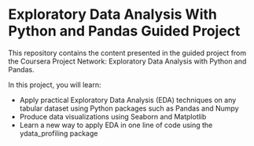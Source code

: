 # Exploratory Data Analysis With Python and Pandas Guided Project

This repository contains the content presented in the guided project from the Coursera Project Network: Exploratory Data Analysis with Python and Pandas.

In this project, you will learn:

* Apply practical Exploratory Data Analysis (EDA) techniques on any tabular dataset using Python packages such as Pandas and Numpy
* Produce data visualizations using Seaborn and Matplotlib
* Learn a new way to apply EDA in one line of code using the ydata_profiling package
